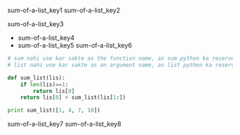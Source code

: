 sum-of-a-list_key1
sum-of-a-list_key2


sum-of-a-list_key3
- sum-of-a-list_key4
- sum-of-a-list_key5
sum-of-a-list_key6
```python
# sum nahi use kar sakte as the function name, as sum python ka reserved keyword hai
# list nahi use kar sakte as an argument name, as list python ka reserved keyword hai

def sum_list(lis):
    if len(lis)==1:
        return lis[0]
    return lis[0] + sum_list(lis[1:])

print sum_list([1, 4, 7, 10])
```

sum-of-a-list_key7
sum-of-a-list_key8
